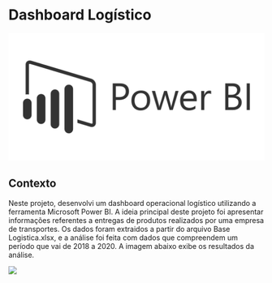 # Dashboard Logístico

<p align="center"><img src="Images/img_powerBI.png" ></p>

## Contexto
Neste projeto, desenvolvi um dashboard operacional logístico utilizando a ferramenta Microsoft Power BI. A ideia principal deste projeto foi apresentar informações referentes a entregas de produtos realizados por uma empresa de transportes. Os dados foram extraidos a partir do arquivo Base Logistica.xlsx, e  a análise foi feita com dados  que compreendem um período que vai de 2018 a 2020. A imagem abaixo exibe os resultados da análise.

<p align="left"><img src="Images/img.png" ></p>
